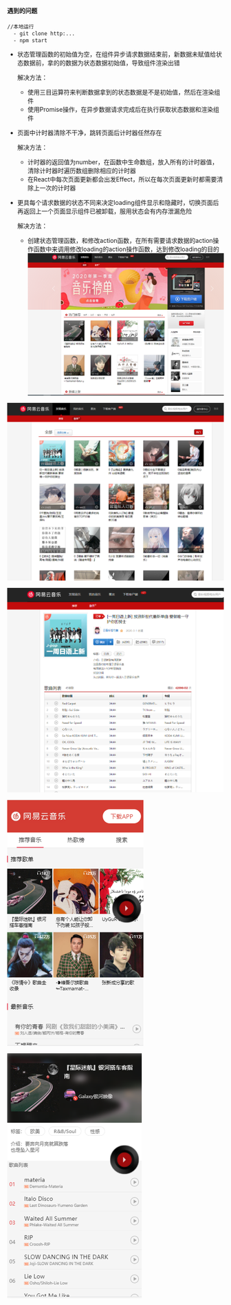 #### 遇到的问题

```
//本地运行
  - git clone http:...
  - npm start
```

- 状态管理函数的初始值为空，在组件异步请求数据结束前，新数据未赋值给状态数据前，拿的的数据为状态数据初始值，导致组件渲染出错

  解决方法：
  - 使用三目运算符来判断数据拿到的状态数据是不是初始值，然后在渲染组件
  - 使用Promise操作，在异步数据请求完成后在执行获取状态数据和渲染组件

- 页面中计时器清除不干净，跳转页面后计时器任然存在

  解决方法：
  - 计时器的返回值为number，在函数中生命数组，放入所有的计时器值，清除计时器时遍历数组删除相应的计时器
  - 在React中每次页面更新都会出发Effect，所以在每次页面更新时都需要清除上一次的计时器

- 更具每个请求数据的状态不同来决定loading组件显示和隐藏时，切换页面后再返回上一个页面显示组件已被卸载，服用状态会有内存泄漏危险

  解决方法：
  - 创建状态管理函数，和修改action函数，在所有需要请求数据的action操作函数中来调用修改loading的action操作函数，达到修改loading的目的
![Aaron Swartz](src/static/img/project1.png)
>
![Aaron Swartz](src/static/img/project2.png)
>
![Aaron Swartz](src/static/img/project3.png)
>
![Aaron Swartz](src/static/img/project4.png)
>
![Aaron Swartz](src/static/img/project5.png)
